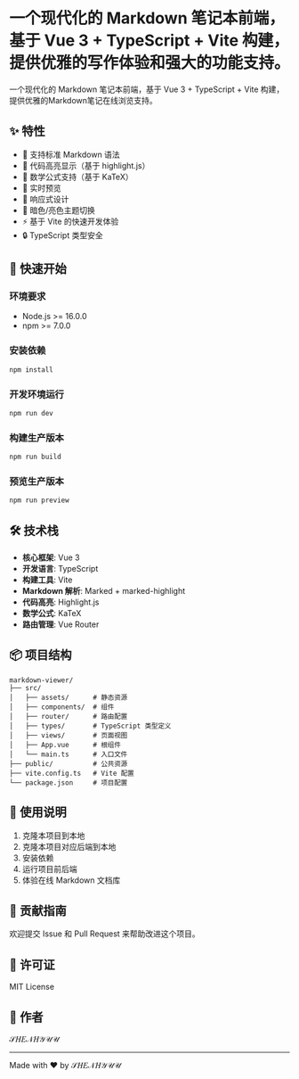 # 一个现代化的 Markdown 笔记本前端，基于 Vue 3 + TypeScript + Vite 构建，提供优雅的写作体验和强大的功能支持。


一个现代化的 Markdown 笔记本前端，基于 Vue 3 + TypeScript + Vite 构建，提供优雅的Markdown笔记在线浏览支持。

## ✨ 特性

- 📝 支持标准 Markdown 语法
- 🎨 代码高亮显示（基于 highlight.js）
- 🔢 数学公式支持（基于 KaTeX）
- 🎯 实时预览
- 📱 响应式设计
- 🌙 暗色/亮色主题切换
- ⚡ 基于 Vite 的快速开发体验
- 🔒 TypeScript 类型安全

## 🚀 快速开始

### 环境要求

- Node.js >= 16.0.0
- npm >= 7.0.0

### 安装依赖

```bash
npm install
```

### 开发环境运行

```bash
npm run dev
```

### 构建生产版本

```bash
npm run build
```

### 预览生产版本

```bash
npm run preview
```

## 🛠️ 技术栈

- **核心框架**: Vue 3
- **开发语言**: TypeScript
- **构建工具**: Vite
- **Markdown 解析**: Marked + marked-highlight
- **代码高亮**: Highlight.js
- **数学公式**: KaTeX
- **路由管理**: Vue Router

## 📦 项目结构

```
markdown-viewer/
├── src/
│   ├── assets/      # 静态资源
│   ├── components/  # 组件
│   ├── router/      # 路由配置
│   ├── types/       # TypeScript 类型定义
│   ├── views/       # 页面视图
│   ├── App.vue      # 根组件
│   └── main.ts      # 入口文件
├── public/          # 公共资源
├── vite.config.ts   # Vite 配置
└── package.json     # 项目配置
```

## 📝 使用说明

1. 克隆本项目到本地
2. 克隆本项目对应后端到本地
3. 安装依赖
3. 运行项目前后端
4. 体验在线 Markdown 文档库

## 🤝 贡献指南

欢迎提交 Issue 和 Pull Request 来帮助改进这个项目。

## 📄 许可证

MIT License

## 👥 作者

𝒮𝐻𝐸𝒩𝐻𝒴𝒰𝒰

---
Made with ❤️ by 𝒮𝐻𝐸𝒩𝐻𝒴𝒰𝒰 